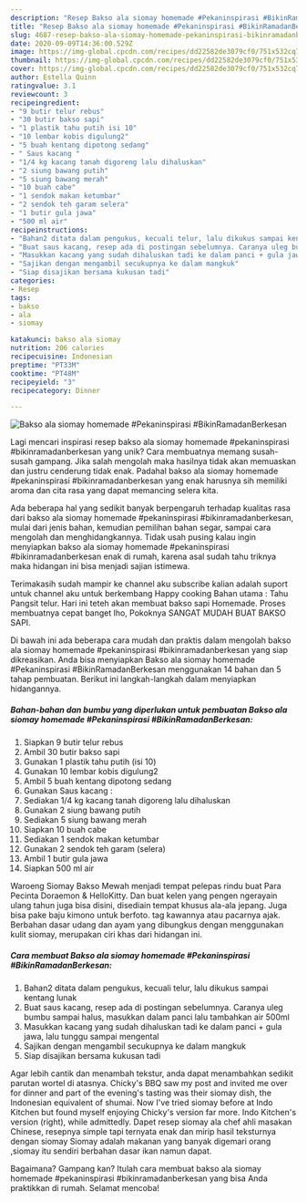 ```yaml
---
description: "Resep Bakso ala siomay homemade #Pekaninspirasi #BikinRamadanBerkesan yang Bisa Manjain Lidah"
title: "Resep Bakso ala siomay homemade #Pekaninspirasi #BikinRamadanBerkesan yang Bisa Manjain Lidah"
slug: 4687-resep-bakso-ala-siomay-homemade-pekaninspirasi-bikinramadanberkesan-yang-bisa-manjain-lidah
date: 2020-09-09T14:36:00.529Z
image: https://img-global.cpcdn.com/recipes/dd22582de3079cf0/751x532cq70/bakso-ala-siomay-homemade-pekaninspirasi-bikinramadanberkesan-foto-resep-utama.jpg
thumbnail: https://img-global.cpcdn.com/recipes/dd22582de3079cf0/751x532cq70/bakso-ala-siomay-homemade-pekaninspirasi-bikinramadanberkesan-foto-resep-utama.jpg
cover: https://img-global.cpcdn.com/recipes/dd22582de3079cf0/751x532cq70/bakso-ala-siomay-homemade-pekaninspirasi-bikinramadanberkesan-foto-resep-utama.jpg
author: Estella Quinn
ratingvalue: 3.1
reviewcount: 3
recipeingredient:
- "9 butir telur rebus"
- "30 butir bakso sapi"
- "1 plastik tahu putih isi 10"
- "10 lembar kobis digulung2"
- "5 buah kentang dipotong sedang"
- " Saus kacang "
- "1/4 kg kacang tanah digoreng lalu dihaluskan"
- "2 siung bawang putih"
- "5 siung bawang merah"
- "10 buah cabe"
- "1 sendok makan ketumbar"
- "2 sendok teh garam selera"
- "1 butir gula jawa"
- "500 ml air"
recipeinstructions:
- "Bahan2 ditata dalam pengukus, kecuali telur, lalu dikukus sampai kentang lunak"
- "Buat saus kacang, resep ada di postingan sebelumnya. Caranya uleg bumbu sampai halus, masukkan dalam panci lalu tambahkan air 500ml"
- "Masukkan kacang yang sudah dihaluskan tadi ke dalam panci + gula jawa, lalu tunggu sampai mengental"
- "Sajikan dengan mengambil secukupnya ke dalam mangkuk"
- "Siap disajikan bersama kukusan tadi"
categories:
- Resep
tags:
- bakso
- ala
- siomay

katakunci: bakso ala siomay 
nutrition: 206 calories
recipecuisine: Indonesian
preptime: "PT33M"
cooktime: "PT48M"
recipeyield: "3"
recipecategory: Dinner

---
```



![Bakso ala siomay homemade #Pekaninspirasi #BikinRamadanBerkesan](https://img-global.cpcdn.com/recipes/dd22582de3079cf0/751x532cq70/bakso-ala-siomay-homemade-pekaninspirasi-bikinramadanberkesan-foto-resep-utama.jpg)

Lagi mencari inspirasi resep bakso ala siomay homemade #pekaninspirasi #bikinramadanberkesan yang unik? Cara membuatnya memang susah-susah gampang. Jika salah mengolah maka hasilnya tidak akan memuaskan dan justru cenderung tidak enak. Padahal bakso ala siomay homemade #pekaninspirasi #bikinramadanberkesan yang enak harusnya sih memiliki aroma dan cita rasa yang dapat memancing selera kita.

Ada beberapa hal yang sedikit banyak berpengaruh terhadap kualitas rasa dari bakso ala siomay homemade #pekaninspirasi #bikinramadanberkesan, mulai dari jenis bahan, kemudian pemilihan bahan segar, sampai cara mengolah dan menghidangkannya. Tidak usah pusing kalau ingin menyiapkan bakso ala siomay homemade #pekaninspirasi #bikinramadanberkesan enak di rumah, karena asal sudah tahu triknya maka hidangan ini bisa menjadi sajian istimewa.

Terimakasih sudah mampir ke channel aku subscribe kalian adalah suport untuk channel aku untuk berkembang Happy cooking Bahan utama : Tahu Pangsit telur. Hari ini teteh akan membuat bakso sapi Homemade. Proses membuatnya cepat banget lho, Pokoknya SANGAT MUDAH BUAT BAKSO SAPI.


Di bawah ini ada beberapa cara mudah dan praktis dalam mengolah bakso ala siomay homemade #pekaninspirasi #bikinramadanberkesan yang siap dikreasikan. Anda bisa menyiapkan Bakso ala siomay homemade #Pekaninspirasi #BikinRamadanBerkesan menggunakan 14 bahan dan 5 tahap pembuatan. Berikut ini langkah-langkah dalam menyiapkan hidangannya.

<!--inarticleads1-->

##### Bahan-bahan dan bumbu yang diperlukan untuk pembuatan Bakso ala siomay homemade #Pekaninspirasi #BikinRamadanBerkesan:

1. Siapkan 9 butir telur rebus
1. Ambil 30 butir bakso sapi
1. Gunakan 1 plastik tahu putih (isi 10)
1. Gunakan 10 lembar kobis digulung2
1. Ambil 5 buah kentang dipotong sedang
1. Gunakan  Saus kacang :
1. Sediakan 1/4 kg kacang tanah digoreng lalu dihaluskan
1. Gunakan 2 siung bawang putih
1. Sediakan 5 siung bawang merah
1. Siapkan 10 buah cabe
1. Sediakan 1 sendok makan ketumbar
1. Gunakan 2 sendok teh garam (selera)
1. Ambil 1 butir gula jawa
1. Siapkan 500 ml air


Waroeng Siomay Bakso Mewah menjadi tempat pelepas rindu buat Para Pecinta Doraemon &amp; HelloKitty. Dan buat kelen yang pengen ngerayain ulang tahun juga bisa disini, disediain tempat khusus ala-ala jepang. Juga bisa pake baju kimono untuk berfoto. tag kawannya atau pacarnya ajak. Berbahan dasar udang dan ayam yang dibungkus dengan menggunakan kulit siomay, merupakan ciri khas dari hidangan ini. 

<!--inarticleads2-->

##### Cara membuat Bakso ala siomay homemade #Pekaninspirasi #BikinRamadanBerkesan:

1. Bahan2 ditata dalam pengukus, kecuali telur, lalu dikukus sampai kentang lunak
1. Buat saus kacang, resep ada di postingan sebelumnya. Caranya uleg bumbu sampai halus, masukkan dalam panci lalu tambahkan air 500ml
1. Masukkan kacang yang sudah dihaluskan tadi ke dalam panci + gula jawa, lalu tunggu sampai mengental
1. Sajikan dengan mengambil secukupnya ke dalam mangkuk
1. Siap disajikan bersama kukusan tadi


Agar lebih cantik dan menambah tekstur, anda dapat menambahkan sedikit parutan wortel di atasnya. Chicky&#39;s BBQ saw my post and invited me over for dinner and part of the evening&#39;s tasting was their siomay dish, the Indonesian equivalent of shumai. Now I&#39;ve tried siomay before at Indo Kitchen but found myself enjoying Chicky&#39;s version far more. Indo Kitchen&#39;s version (right), while admittedly. Dapet resep siomay ala chef ahli masakan Chinese, resepnya simple tapi ternyata enak dan mirip hasil teksturnya dengan siomay Siomay adalah makanan yang banyak digemari orang ,siomay itu sendiri berbahan dasar ikan namun dapat. 

Bagaimana? Gampang kan? Itulah cara membuat bakso ala siomay homemade #pekaninspirasi #bikinramadanberkesan yang bisa Anda praktikkan di rumah. Selamat mencoba!
